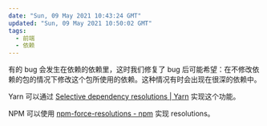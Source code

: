 ```yaml
---
date: "Sun, 09 May 2021 10:43:24 GMT"
updated: "Sun, 09 May 2021 10:50:02 GMT"
tags:
  - 前端
  - 依赖
---
```


有的 bug 会发生在依赖的依赖里，这时我们修复了 bug 后可能希望：在不修改依赖的包的情况下修改这个包所使用的依赖。这种情况有时会出现在很深的依赖中。

Yarn 可以通过 [Selective dependency resolutions | Yarn](https://classic.yarnpkg.com/en/docs/selective-version-resolutions/) 实现这个功能。

NPM 可以使用 [npm-force-resolutions - npm](https://www.npmjs.com/package/npm-force-resolutions) 实现 resolutions。

